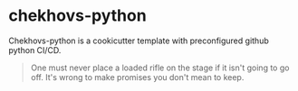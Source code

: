 # chekhovs-python

Chekhovs-python is a cookicutter template with preconfigured github python CI/CD.

> One must never place a loaded rifle on the stage if it isn't going to go off. It's wrong to make promises you don't mean to keep.